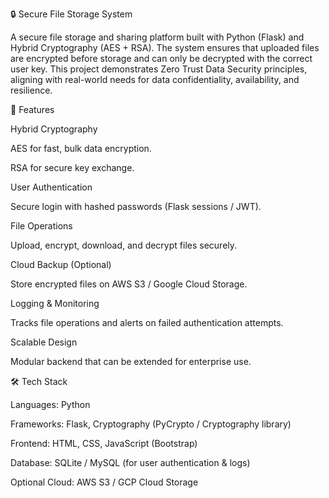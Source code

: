 🔒 Secure File Storage System

A secure file storage and sharing platform built with Python (Flask) and Hybrid Cryptography (AES + RSA). The system ensures that uploaded files are encrypted before storage and can only be decrypted with the correct user key. This project demonstrates Zero Trust Data Security principles, aligning with real-world needs for data confidentiality, availability, and resilience.

🚀 Features

Hybrid Cryptography

AES for fast, bulk data encryption.

RSA for secure key exchange.

User Authentication

Secure login with hashed passwords (Flask sessions / JWT).

File Operations

Upload, encrypt, download, and decrypt files securely.

Cloud Backup (Optional)

Store encrypted files on AWS S3 / Google Cloud Storage.

Logging & Monitoring

Tracks file operations and alerts on failed authentication attempts.

Scalable Design

Modular backend that can be extended for enterprise use.

🛠️ Tech Stack

Languages: Python

Frameworks: Flask, Cryptography (PyCrypto / Cryptography library)

Frontend: HTML, CSS, JavaScript (Bootstrap)

Database: SQLite / MySQL (for user authentication & logs)

Optional Cloud: AWS S3 / GCP Cloud Storage
